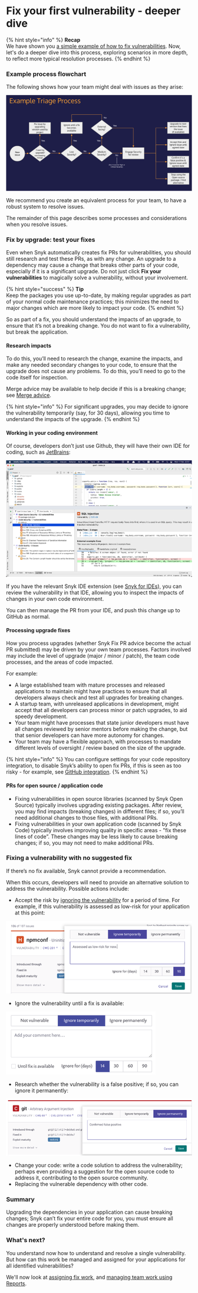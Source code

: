 # Fix your first vulnerability - deeper dive

{% hint style="info" %}
**Recap**\
We have shown you [a simple example of how to fix vulnerabilities](fix-your-first-vulnerability.md). Now, let's do a deeper dive into this process, exploring scenarios in more depth, to reflect more typical resolution processes.
{% endhint %}

### Example process flowchart

The following shows how your team might deal with issues as they arise:

![](<../../.gitbook/assets/image (477).png>)

We recommend you create an equivalent process for your team, to have a robust system to resolve issues.

The remainder of this page describes some processes and considerations when you resolve issues.

### Fix by upgrade: test your fixes

Even when Snyk automatically creates fix PRs for vulnerabilities, you should still research and test these PRs, as with any change. An upgrade to a dependency may cause a change that breaks other parts of your code, especially if it is a significant upgrade. Do not just click **Fix your vulnerabilities** to magically solve a vulnerability, without your involvement.

{% hint style="success" %}
**Tip**\
Keep the packages you use up-to-date, by making regular upgrades as part of your normal code maintenance practices; this minimizes the need to major changes which are more likely to impact your code.
{% endhint %}

So as part of a fix, you should understand the impacts of an upgrade, to ensure that it’s not a breaking change. You do not want to fix a vulnerability, but break the application.

#### Research impacts

To do this, you’ll need to research the change, examine the impacts, and make any needed secondary changes to your code, to ensure that the upgrade does not cause any problems. To do this, you’ll need to go to the code itself for inspection.

Merge advice may be available to help decide if this is a breaking change; see [Merge advice](https://docs.snyk.io/features/fixing-and-prioritizing-issues/starting-to-fix-vulnerabilities/merge-advice).

{% hint style="info" %}
For significant upgrades, you may decide to ignore the vulnerability temporarily (say, for 30 days), allowing you time to understand the impacts of the upgrade.
{% endhint %}

#### Working in your coding environment

Of course, developers don’t just use Github, they will have their own IDE for coding, such as [JetBrains](../../run-snyk/ide-tools/jetbrains-plugins/):

![](<../../.gitbook/assets/image (113) (1).png>)

If you have the relevant Snyk IDE extension (see [Snyk for IDEs](../../run-snyk/ide-tools/)), you can review the vulnerability in that IDE, allowing you to inspect the impacts of changes in your own code environment.

You can then manage the PR from your IDE, and push this change up to GitHub as normal.

#### Processing upgrade fixes

How you process upgrades (whether Snyk Fix PR advice become the actual PR submitted) may be driven by your own team processes. Factors involved may include the level of upgrade (major / minor / patch), the team code processes, and the areas of code impacted.

For example:

* A large established team with mature processes and released applications to maintain might have practices to ensure that all developers always check and test all upgrades for breaking changes.
* A startup team, with unreleased applications in development, might accept that all developers can process minor or patch upgrades, to aid speedy development.
* Your team might have processes that state junior developers must have all changes reviewed by senior mentors before making the change, but that senior developers can have more autonomy for changes.
* Your team may have a flexible approach, with processes to mandate different levels of oversight / review based on the size of the upgrade.

{% hint style="info" %}
You can configure settings for your code repository integration, to disable Snyk’s ability to open fix PRs, if this is seen as too risky - for example, see [GitHub integration](../../integrate-with-snyk/git-repository-scm-integrations/github-integration.md).
{% endhint %}

#### PRs for open source / application code

* Fixing vulnerabilities in open source libraries (scanned by Snyk Open Source) typically involves upgrading existing packages. After review, you may find impacts (breaking changes) in different files; if so, you’ll need additional changes to those files, with additional PRs.
* Fixing vulnerabilities in your own application code (scanned by Snyk Code) typically involves improving quality in specific areas - "fix these lines of code”. These changes may be less likely to cause breaking changes; if so, you may not need to make additional PRs.

### Fixing a vulnerability with no suggested fix

If there’s no fix available, Snyk cannot provide a recommendation.

When this occurs, developers will need to provide an alternative solution to address the vulnerability. Possible actions include:

* Accept the risk by [ignoring the vulnerability](../../features/fixing-and-prioritizing-issues/issue-management/ignore-issues.md) for a period of time. For example, if this vulnerability is assessed as low-risk for your application at this point:

![](<../../.gitbook/assets/Screenshot 2022-07-20 at 16.48.59.png>)

* Ignore the vulnerability until a fix is available:

![](<../../.gitbook/assets/image (70) (4).png>)

* Research whether the vulnerability is a false positive; if so, you can ignore it permanently:

![](<../../.gitbook/assets/Screenshot 2022-07-20 at 16.46.09.png>)

* Change your code: write a code solution to address the vulnerability; perhaps even providing a suggestion for the open source code to address it, contributing to the open source community.
* Replacing the vulnerable dependency with other code.

### Summary

Upgrading the dependencies in your application can cause breaking changes; Snyk can’t fix your entire code for you, you must ensure all changes are properly understood before making them.

### What's next?

You understand now how to understand and resolve a single vulnerability. But how can this work be managed and assigned for your applications for all identified vulnerabilities?

We'll now look at [assigning fix work](assign-fix-work.md), and [managing team work using Reports](manage-team-work-using-reports.md).
